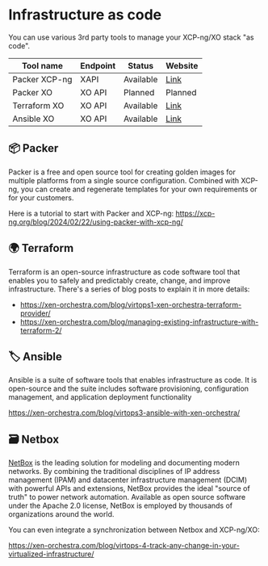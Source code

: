 # Infrastructure as code

You can use various 3rd party tools to manage your XCP-ng/XO stack "as code".

| Tool name        | Endpoint | Status         | Website       |
|------------------|----------|----------------|---------------|
| Packer XCP-ng    | XAPI     | Available      | [Link](https://github.com/ddelnano/packer-plugin-xenserver)        |   |
| Packer XO        | XO API   | Planned | Planned        |   |
| Terraform XO     | XO API   | Available      | [Link](https://registry.terraform.io/providers/vatesfr/xenorchestra/latest/docs)        |   |
| Ansible XO       | XO API   | Available      | [Link](https://docs.ansible.com/ansible/latest/collections/community/general/xen_orchestra_inventory.html)

## 📦 Packer

Packer is a free and open source tool for creating golden images for multiple platforms from a single source configuration. Combined with XCP-ng, you can create and regenerate templates for your own requirements or for your customers.

Here is a tutorial to start with Packer and XCP-ng: https://xcp-ng.org/blog/2024/02/22/using-packer-with-xcp-ng/


## 🌍 Terraform

Terraform is an open-source infrastructure as code software tool that enables you to safely and predictably create, change, and improve infrastructure. There's a series of blog posts to explain it in more details:

* https://xen-orchestra.com/blog/virtops1-xen-orchestra-terraform-provider/
* https://xen-orchestra.com/blog/managing-existing-infrastructure-with-terraform-2/

## 🏷️ Ansible

Ansible is a suite of software tools that enables infrastructure as code. It is open-source and the suite includes software provisioning, configuration management, and application deployment functionality

https://xen-orchestra.com/blog/virtops3-ansible-with-xen-orchestra/

## 🗃️ Netbox

[NetBox](https://netbox.dev/) is the leading solution for modeling and documenting modern networks. By combining the traditional disciplines of IP address management (IPAM) and datacenter infrastructure management (DCIM) with powerful APIs and extensions, NetBox provides the ideal "source of truth" to power network automation. Available as open source software under the Apache 2.0 license, NetBox is employed by thousands of organizations around the world.

You can even integrate a synchronization between Netbox and XCP-ng/XO:

https://xen-orchestra.com/blog/virtops-4-track-any-change-in-your-virtualized-infrastructure/
